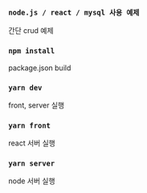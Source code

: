 ### `node.js / react / mysql 사용 예제`
간단 crud 예제

### `npm install`
package.json build

### `yarn dev`
front, server 실행

### `yarn front`
react 서버 실행

### `yarn server`
node 서버 실행

